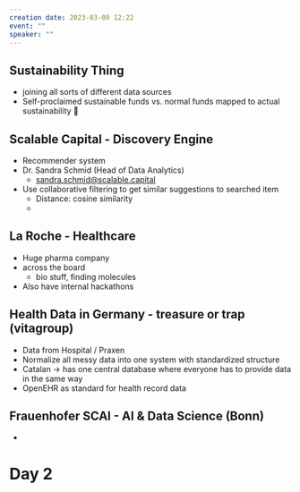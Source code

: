 ```yaml
---
creation date: 2023-03-09 12:22
event: ""
speaker: ""
---
```



## Sustainability Thing
- joining all sorts of different data sources
- Self-proclaimed sustainable funds vs. normal funds mapped to actual sustainability 👀


## Scalable Capital - Discovery Engine
- Recommender system
- Dr. Sandra Schmid (Head of Data Analytics)
	- sandra.schmid@scalable.capital
- Use collaborative filtering to get similar suggestions to searched item
	- Distance: cosine similarity
	- 


## La Roche - Healthcare
- Huge pharma company
- across the board
	- bio stuff, finding molecules
- Also have internal hackathons


## Health Data in Germany - treasure or trap (vitagroup)
- Data from Hospital / Praxen
- Normalize all messy data into one system with standardized structure
- Catalan -> has one central database where everyone has to provide data in the same way
- OpenEHR as standard for health record data

## Frauenhofer SCAI - AI & Data Science (Bonn)
-

# Day 2


